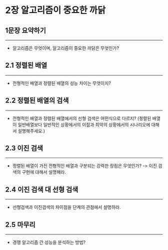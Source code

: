 # 2장 알고리즘이 중요한 까닭

## 1문장 요약하기
***
* 알고리즘은 무엇이며, 알고리즘이 중요한 까닭은 무엇인가?

## 2.1 정렬된 배열
***
* 전형적인 배열과 정렬된 배열의 성능 차이는 무엇이지?

## 2.2 정렬된 배열의 검색
***
* 전형적인 배열과 정렬된 배열에서의 선형 검색은 어떤식으로 다르지?
(정렬된 배열이 일반배열보다 일반적인 상황에서의 이점과 최악의 상황에서의 시나리오에 대해서 설명해주세요.)

## 2.3 이진 검색
***
* 정렬된 배열이 가진 전형적인 배열과 구분되는 강력한 장점은 무엇인가?
-> 이진 검색의 구현에 대해서 설명해라.

## 2.4 이진 검색 대 선형 검색
***
* 선형검색과 이진검색의 차이점을 단계의 관점에서 설명하라.

## 2.5 마무리
***
* 경쟁 알고리즘 간 성능을 분석하는 방법?
